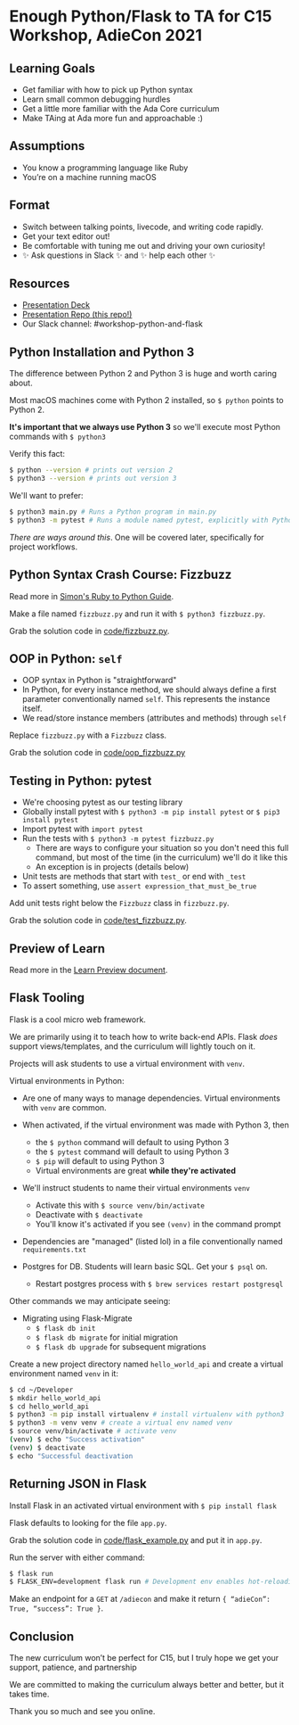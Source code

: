 # Enough Python/Flask to TA for C15 Workshop, AdieCon 2021

## Learning Goals

- Get familiar with how to pick up Python syntax
- Learn small common debugging hurdles
- Get a little more familiar with the Ada Core curriculum
- Make TAing at Ada more fun and approachable :)

## Assumptions

- You know a programming language like Ruby
- You’re on a machine running macOS

## Format

- Switch between talking points, livecode, and writing code rapidly.
- Get your text editor out!
- Be comfortable with tuning me out and driving your own curiosity!
- ✨ Ask questions in Slack ✨ and ✨ help each other ✨

## Resources

- [Presentation Deck](tinyurl.com/2leyu3ra)
- [Presentation Repo (this repo!)](github.com/tildeee/adiecon-21-workshop)
- Our Slack channel: #workshop-python-and-flask

## Python Installation and Python 3

The difference between Python 2 and Python 3 is huge and worth caring about.

Most macOS machines come with Python 2 installed, so `$ python` points to Python 2.

**It's important that we always use Python 3** so we'll execute most Python commands with `$ python3`

Verify this fact:

```bash
$ python --version # prints out version 2
$ python3 --version # prints out version 3
```

We'll want to prefer:

```bash
$ python3 main.py # Runs a Python program in main.py
$ python3 -m pytest # Runs a module named pytest, explicitly with Python 3
```

_There are ways around this_. One will be covered later, specifically for project workflows.

## Python Syntax Crash Course: Fizzbuzz

Read more in [Simon's Ruby to Python Guide](simons_ruby_to_python_guide.md).

Make a file named `fizzbuzz.py` and run it with `$ python3 fizzbuzz.py`.

Grab the solution code in [code/fizzbuzz.py](code/fizzbuzz.py).

## OOP in Python: `self`

- OOP syntax in Python is "straightforward"
- In Python, for every instance method, we should always define a first parameter conventionally named `self`. This represents the instance itself.
- We read/store instance members (attributes and methods) through `self`

Replace `fizzbuzz.py` with a `Fizzbuzz` class.

Grab the solution code in [code/oop_fizzbuzz.py](code/oop_fizzbuzz.py)

## Testing in Python: pytest

- We're choosing pytest as our testing library
- Globally install pytest with `$ python3 -m pip install pytest` or `$ pip3 install pytest`
- Import pytest with `import pytest`
- Run the tests with `$ python3 -m pytest fizzbuzz.py`
  - There are ways to configure your situation so you don't need this full command, but most of the time (in the curriculum) we'll do it like this
  - An exception is in projects (details below)
- Unit tests are methods that start with `test_` or end with `_test`
- To assert something, use `assert expression_that_must_be_true`

Add unit tests right below the `Fizzbuzz` class in `fizzbuzz.py`.

Grab the solution code in [code/test_fizzbuzz.py](code/test_fizzbuzz.py).

## Preview of Learn

Read more in the [Learn Preview document](learn_preview.md).

## Flask Tooling

Flask is a cool micro web framework.

We are primarily using it to teach how to write back-end APIs. Flask _does_ support views/templates, and the curriculum will lightly touch on it.

Projects will ask students to use a virtual environment with `venv`.

Virtual environments in Python:

- Are one of many ways to manage dependencies. Virtual environments with `venv` are common.
- When activated, if the virtual environment was made with Python 3, then
  - the `$ python` command will default to using Python 3
  - the `$ pytest` command will default to using Python 3
  - `$ pip` will default to using Python 3
  - Virtual environments are great **while they're activated**

- We'll instruct students to name their virtual environments `venv`
  - Activate this with `$ source venv/bin/activate`
  - Deactivate with `$ deactivate`
  - You'll know it's activated if you see `(venv)` in the command prompt

- Dependencies are "managed" (listed lol) in a file conventionally named `requirements.txt`

- Postgres for DB. Students will learn basic SQL. Get your `$ psql` on.
  - Restart postgres process with `$ brew services restart postgresql`

Other commands we may anticipate seeing:

- Migrating using Flask-Migrate
  - `$ flask db init`
  - `$ flask db migrate` for initial migration
  - `$ flask db upgrade` for subsequent migrations

Create a new project directory named `hello_world_api` and create a virtual environment named `venv` in it:

```bash
$ cd ~/Developer
$ mkdir hello_world_api
$ cd hello_world_api
$ python3 -m pip install virtualenv # install virtualenv with python3
$ python3 -m venv venv # create a virtual env named venv
$ source venv/bin/activate # activate venv
(venv) $ echo "Success activation"
(venv) $ deactivate
$ echo "Successful deactivation
```

## Returning JSON in Flask

Install Flask in an activated virtual environment with `$ pip install flask`

Flask defaults to looking for the file `app.py`.

Grab the solution code in [code/flask_example.py](code/flask_example.py) and put it in `app.py`.

Run the server with either command:

```bash
$ flask run
$ FLASK_ENV=development flask run # Development env enables hot-reloading on code changes ;)
```

Make an endpoint for a `GET` at `/adiecon` and make it return `{ “adieCon”: True, “success”: True }`.

## Conclusion

The new curriculum won’t be perfect for C15, but I truly hope we get your support, patience, and partnership

We are committed to making the curriculum always better and better, but it takes time.

Thank you so much and see you online.
